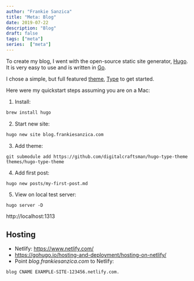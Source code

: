 ```yaml
---
author: "Frankie Sanzica"
title: "Meta: Blog"
date: 2019-07-22
description: "Blog"
draft: false
tags: ["meta"]
series:  ["meta"]
---
```


To create my blog, I went with the open-source static site generator, [Hugo](https://gohugo.io/).  It is very easy to use and is written in [Go](https://golang.org/).

I chose a simple, but full featured [theme](https://themes.gohugo.io/), [Type](https://themes.gohugo.io/type/) to get started.

Here were my quickstart steps assuming you are on a Mac:

1. Install:

```bash
brew install hugo
```

2. Start new site:

```bash
hugo new site blog.frankiesanzica.com
```

3. Add theme:

```
git submodule add https://github.com/digitalcraftsman/hugo-type-theme themes/hugo-type-theme
```

4. Add first post:

```
hugo new posts/my-first-post.md
```

5. View on local test server:

```
hugo server -D
```

http://localhost:1313

## Hosting

* Netlify: https://www.netlify.com/
* https://gohugo.io/hosting-and-deployment/hosting-on-netlify/
* Point *blog.frankiesanzica.com* to Netlify:

```
blog CNAME EXAMPLE-SITE-123456.netlify.com.
```